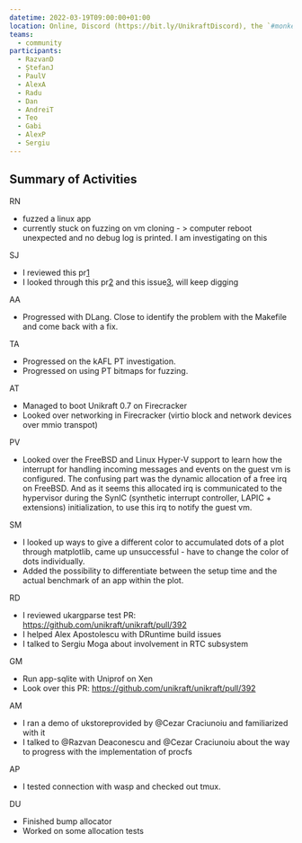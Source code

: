 ```yaml
---
datetime: 2022-03-19T09:00:00+01:00
location: Online, Discord (https://bit.ly/UnikraftDiscord), the `#monkey-business` voice channel
teams:
  - community
participants:
  - RazvanD
  - ȘtefanJ
  - PaulV
  - AlexA
  - Radu
  - Dan
  - AndreiT
  - Teo
  - Gabi
  - AlexP
  - Sergiu
---
```


## Summary of Activities

RN
* fuzzed a linux app
* currently stuck on fuzzing on vm cloning - > computer reboot unexpected and no debug log is printed. I am investigating on this

SJ
* I reviewed this pr[1]
* I looked through this pr[2] and this issue[3], will keep digging

[1]: https://github.com/unikraft/unikraft/pull/394
[2]: https://github.com/unikraft/unikraft/pull/337
[3]: https://github.com/unikraft/unikraft/issues/6

AA
* Progressed with DLang.
Close to identify the problem with the Makefile and come back with a fix.

TA
* Progressed on the kAFL PT investigation.
* Progressed on using PT bitmaps for fuzzing.

AT
* Managed to boot Unikraft 0.7 on Firecracker
* Looked over networking in Firecracker (virtio block and network devices over mmio transpot) 

PV
* Looked over the FreeBSD and Linux Hyper-V support to learn how the interrupt for handling incoming messages and events on the guest vm is configured.
The confusing part was the dynamic allocation of a free irq on FreeBSD.
And as it seems this allocated irq is communicated to the hypervisor during the SynIC (synthetic interrupt controller, LAPIC + extensions) initialization, to use this irq to notify the guest vm.

SM
* I looked up ways to give a different color to accumulated dots of a plot through matplotlib, came up unsuccessful - have to change the color of dots individually.
* Added the possibility to differentiate between the setup time and the actual benchmark of an app within the plot.

RD
* I reviewed ukargparse test PR: https://github.com/unikraft/unikraft/pull/392
* I helped Alex Apostolescu with DRuntime build issues
* I talked to Sergiu Moga about involvement in RTC subsystem

GM
* Run app-sqlite with Uniprof on Xen
* Look over this PR: https://github.com/unikraft/unikraft/pull/392

AM
* I ran a demo of ukstoreprovided by @Cezar Craciunoiu and familiarized with it
* I talked to @Razvan Deaconescu and @Cezar Craciunoiu about the way to progress with the implementation of procfs

AP
* I tested connection with wasp and checked out tmux.

DU
* Finished bump allocator
* Worked on some allocation tests
